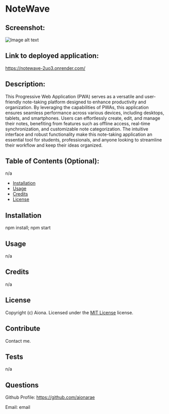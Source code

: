 # NoteWave
  
## Screenshot:

![Image alt text](./assets/images/project-screenshot.png)

## Link to deployed application:

https://notewave-2uo3.onrender.com/

## Description:

This Progressive Web Application (PWA) serves as a versatile and user-friendly note-taking platform designed to enhance productivity and organization. By leveraging the capabilities of PWAs, this application ensures seamless performance across various devices, including desktops, tablets, and smartphones. Users can effortlessly create, edit, and manage their notes, benefiting from features such as offline access, real-time synchronization, and customizable note categorization. The intuitive interface and robust functionality make this note-taking application an essential tool for students, professionals, and anyone looking to streamline their workflow and keep their ideas organized.

## Table of Contents (Optional):

n/a

- [Installation](#installation)
- [Usage](#usage)
- [Credits](#credits)
- [License](#license)

## Installation

npm install; npm start

## Usage

n/a

## Credits

n/a

## License 

Copyright (c) Aiona. Licensed under the [MIT License](https://choosealicense.com/licenses/mit/) license. 

## Contribute

Contact me.

## Tests

n/a

## Questions

Github Profile: https://github.com/aionarae

Email: email